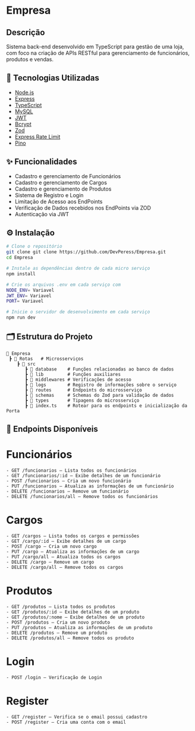 # Empresa

## Descrição

Sistema back-end desenvolvido em TypeScript para gestão de uma loja, com foco na criação de APIs RESTful para gerenciamento de funcionários, produtos e vendas.

## 🧰 Tecnologias Utilizadas

- [Node.js](https://nodejs.org/pt)
- [Express](https://expressjs.com)
- [TypeScript](https://www.typescriptlang.org/)
- [MySQL](https://www.mysql.com/)
- [JWT](https://www.jwt.io)
- [Bcrypt](https://www.npmjs.com/package/bcrypt)
- [Zod](https://zod.dev)
- [Express Rate Limit](https://www.npmjs.com/package/express-rate-limit)
- [Pino](https://www.npmjs.com/package/pino)

## ✨ Funcionalidades

- Cadastro e gerenciamento de Funcionários
- Cadastro e gerenciamento de Cargos
- Cadastro e gerenciamento de Produtos
- Sistema de Registro e Login
- Limitação de Acesso aos EndPoints
- Verificação de Dados recebidos nos EndPoints via ZOD
- Autenticação via JWT

## ⚙️ Instalação

```bash
# Clone o repositório
git clone git clone https://github.com/DevPeress/Empresa.git
cd Empresa

# Instale as dependências dentro de cada micro serviço
npm install

# Crie os arquivos .env em cada serviço com
NODE_ENV= Variavel
JWT_ENV= Variavel
PORT= Variavel

# Inicie o servidor de desenvolvimento em cada serviço
npm run dev
```

## 🗂 Estrutura do Projeto

```
📁 Empresa
 ┣ 📂 Rotas   # Microsserviços
    ┣ 📂 src 
       ┣ 📂 database    # Funções relacionadas ao banco de dados
       ┣ 📂 lib         # Funções auxiliares
       ┣ 📂 middlewares # Verificações de acesso
       ┣ 📂 logs        # Registro de informações sobre o serviço
       ┣ 📂 routes      # Endpoints do microsserviço
       ┣ 📂 schemas     # Schemas do Zod para validação de dados
       ┣ 📂 types       # Tipagens do microsserviço
       ┣ 📄 index.ts    # Rotear para os endpoints e inicialização da Porta
```

## 🔐 Endpoints Disponíveis

# Funcionários

```
- GET /funcionarios – Lista todos os funcionários
- GET /funcionarios/:id – Exibe detalhes de um funcionário
- POST /funcionarios – Cria um novo funcionário
- PUT /funcionarios – Atualiza as informações de um funcionário
- DELETE /funcionarios – Remove um funcionário
- DELETE /funcionarios/all – Remove todos os funcionários
```

# Cargos

```
- GET /cargos – Lista todos os cargos e permissões
- GET /cargo/:id – Exibe detalhes de um cargo
- POST /cargo – Cria um novo cargo
- PUT /cargo – Atualiza as informações de um cargo
- PUT /cargo/all – Atualiza todos os cargos
- DELETE /cargo – Remove um cargo
- DELETE /cargo/all – Remove todos os cargos
```

# Produtos

```
- GET /produtos – Lista todos os produtos
- GET /produtos/:id – Exibe detalhes de um produto
- GET /produtos/:nome – Exibe detalhes de um produto
- POST /produtos – Cria um novo produto
- PUT /produtos – Atualiza as informações de um produto
- DELETE /produtos – Remove um produto
- DELETE /produtos/all – Remove todos os produto
```

# Login

```
- POST /login – Verificação de Login
```

# Register

```
- GET /register – Verifica se o email possui cadastro
- POST /register – Cria uma conta com o email
```